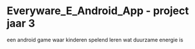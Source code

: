 # Everyware_E_Android_App - project jaar 3
 een android game waar kinderen spelend leren wat duurzame energie is
